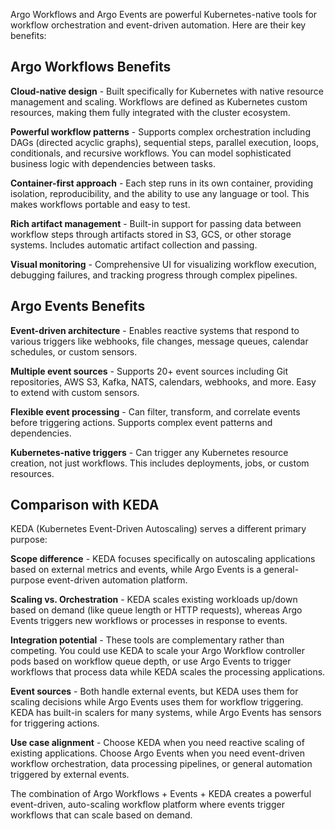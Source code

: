 Argo Workflows and Argo Events are powerful Kubernetes-native tools for workflow orchestration and event-driven automation. Here are their key benefits:

## Argo Workflows Benefits

**Cloud-native design** - Built specifically for Kubernetes with native resource management and scaling. Workflows are defined as Kubernetes custom resources, making them fully integrated with the cluster ecosystem.

**Powerful workflow patterns** - Supports complex orchestration including DAGs (directed acyclic graphs), sequential steps, parallel execution, loops, conditionals, and recursive workflows. You can model sophisticated business logic with dependencies between tasks.

**Container-first approach** - Each step runs in its own container, providing isolation, reproducibility, and the ability to use any language or tool. This makes workflows portable and easy to test.

**Rich artifact management** - Built-in support for passing data between workflow steps through artifacts stored in S3, GCS, or other storage systems. Includes automatic artifact collection and passing.

**Visual monitoring** - Comprehensive UI for visualizing workflow execution, debugging failures, and tracking progress through complex pipelines.

## Argo Events Benefits

**Event-driven architecture** - Enables reactive systems that respond to various triggers like webhooks, file changes, message queues, calendar schedules, or custom sensors.

**Multiple event sources** - Supports 20+ event sources including Git repositories, AWS S3, Kafka, NATS, calendars, webhooks, and more. Easy to extend with custom sensors.

**Flexible event processing** - Can filter, transform, and correlate events before triggering actions. Supports complex event patterns and dependencies.

**Kubernetes-native triggers** - Can trigger any Kubernetes resource creation, not just workflows. This includes deployments, jobs, or custom resources.

## Comparison with KEDA

KEDA (Kubernetes Event-Driven Autoscaling) serves a different primary purpose:

**Scope difference** - KEDA focuses specifically on autoscaling applications based on external metrics and events, while Argo Events is a general-purpose event-driven automation platform.

**Scaling vs. Orchestration** - KEDA scales existing workloads up/down based on demand (like queue length or HTTP requests), whereas Argo Events triggers new workflows or processes in response to events.

**Integration potential** - These tools are complementary rather than competing. You could use KEDA to scale your Argo Workflow controller pods based on workflow queue depth, or use Argo Events to trigger workflows that process data while KEDA scales the processing applications.

**Event sources** - Both handle external events, but KEDA uses them for scaling decisions while Argo Events uses them for workflow triggering. KEDA has built-in scalers for many systems, while Argo Events has sensors for triggering actions.

**Use case alignment** - Choose KEDA when you need reactive scaling of existing applications. Choose Argo Events when you need event-driven workflow orchestration, data processing pipelines, or general automation triggered by external events.

The combination of Argo Workflows + Events + KEDA creates a powerful event-driven, auto-scaling workflow platform where events trigger workflows that can scale based on demand.